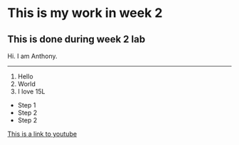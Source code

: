 # This is my work in week 2
## This is done during week 2 lab

Hi. I am Anthony.

---

1. Hello
2. World
3. I love 15L

* Step 1
* Step 2
* Step 2

[This is a link to youtube](https://www.youtube.com/)